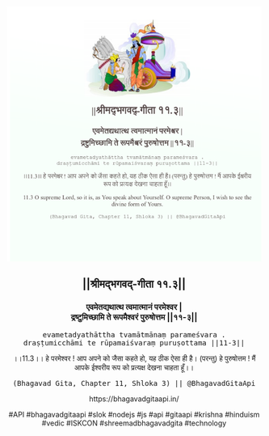 <img src="../../asset/BG_11_3.png"/>
<center><h2>||श्रीमद्‍भगवद्‍-गीता ११.३||</h2>
<h3>एवमेतद्यथात्थ त्वमात्मानं परमेश्वर |<br/>द्रष्टुमिच्छामि ते रूपमैश्वरं पुरुषोत्तम ||११-३||</h3>
<pre>evametadyathāttha tvamātmānaṃ parameśvara .<br/>draṣṭumicchāmi te rūpamaiśvaraṃ puruṣottama ||11-3||</pre>
<p>।।11.3।। हे परमेश्वर ! आप अपने को जैसा कहते हो, यह ठीक ऐसा ही है। (परन्तु) हे पुरुषोत्तम ! मैं आपके ईश्वरीय रूप को प्रत्यक्ष देखना चाहता हूँ।।</p>
<pre>(Bhagavad Gita, Chapter 11, Shloka 3) || @BhagavadGitaApi</pre><p>https://bhagavadgitaapi.in/</p><p>#API #bhagavadgitaapi #slok #nodejs #js #api #gitaapi #krishna #hinduism #vedic #ISKCON #shreemadbhagavadgita #technology</p></center>